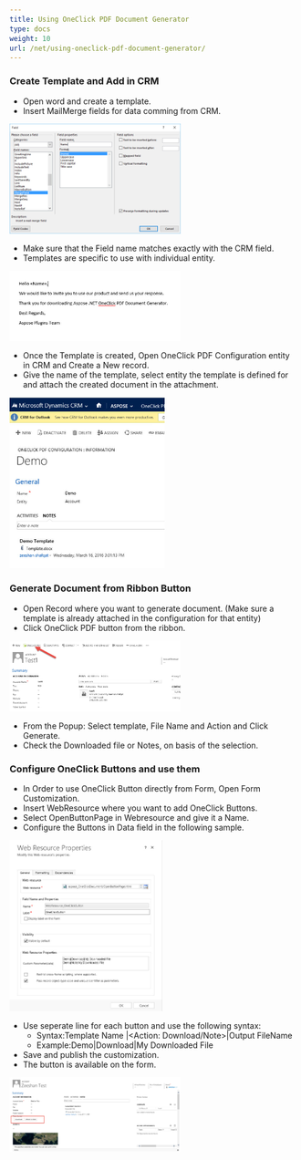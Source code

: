 ```yaml
---
title: Using OneClick PDF Document Generator
type: docs
weight: 10
url: /net/using-oneclick-pdf-document-generator/
---
```


### **Create Template and Add in CRM**
- Open word and create a template.
- Insert MailMerge fields for data comming from CRM. 

![todo:image_alt_text](using-oneclick-pdf-document-generator_1)

- Make sure that the Field name matches exactly with the CRM field.
- Templates are specific to use with individual entity. 

![todo:image_alt_text](using-oneclick-pdf-document-generator_2)


- Once the Template is created, Open OneClick PDF Configuration entity in CRM and Create a New record.
- Give the name of the template, select entity the template is defined for and attach the created document in the attachment. 


![todo:image_alt_text](using-oneclick-pdf-document-generator_3)


### **Generate Document from Ribbon Button**
- Open Record where you want to generate document. (Make sure a template is already attached in the configuration for that entity)
- Click OneClick PDF button from the ribbon. 

![todo:image_alt_text](using-oneclick-pdf-document-generator_4)

- From the Popup: Select template, File Name and Action and Click Generate.
- Check the Downloaded file or Notes, on basis of the selection.
### **Configure OneClick Buttons and use them**
- In Order to use OneClick Button directly from Form, Open Form Customization.
- Insert WebResource where you want to add OneClick Buttons.
- Select OpenButtonPage in Webresource and give it a Name.
- Configure the Buttons in Data field in the following sample. 

![todo:image_alt_text](using-oneclick-pdf-document-generator_5)

- Use seperate line for each button and use the following syntax: 
  - Syntax:Template Name |<Action: Download/Note>|Output FileName
  - Example:Demo|Download|My Downloaded File
- Save and publish the customization.
- The button is available on the form. 

![todo:image_alt_text](using-oneclick-pdf-document-generator_6)
